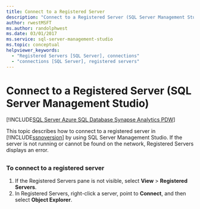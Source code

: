 ```yaml
---
title: Connect to a Registered Server
description: "Connect to a Registered Server (SQL Server Management Studio)"
author: rwestMSFT
ms.author: randolphwest
ms.date: 03/01/2017
ms.service: sql-server-management-studio
ms.topic: conceptual
helpviewer_keywords:
  - "Registered Servers [SQL Server], connections"
  - "connections [SQL Server], registered servers"
---
```


# Connect to a Registered Server (SQL Server Management Studio)

[!INCLUDE[SQL Server Azure SQL Database Synapse Analytics PDW](../includes/applies-to-version/sql-asdb-asdbmi-asa-pdw.md)]

This topic describes how to connect to a registered server in [!INCLUDE[ssnoversion](../includes/ssnoversion-md.md)] by using SQL Server Management Studio. If the server is not running or cannot be found on the network, Registered Servers displays an error.  

##  <a name="SSMSProcedure"></a>

### To connect to a registered server

1. If the Registered Servers pane is not visible, select **View** > **Registered Servers**.
1. In Registered Servers, right-click a server, point to **Connect**, and then select **Object Explorer**.
